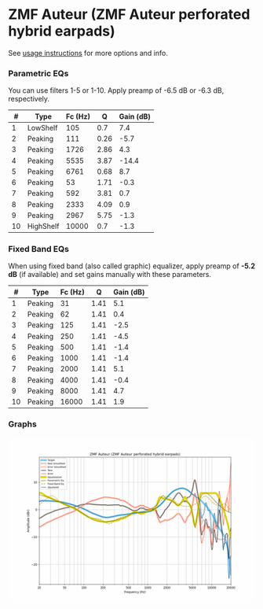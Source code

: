 # ZMF Auteur (ZMF Auteur perforated hybrid earpads)
See [usage instructions](https://github.com/jaakkopasanen/AutoEq#usage) for more options and info.

### Parametric EQs
You can use filters 1-5 or 1-10. Apply preamp of -6.5 dB or -6.3 dB, respectively.

|   # | Type      |   Fc (Hz) |    Q |   Gain (dB) |
|-----|-----------|-----------|------|-------------|
|   1 | LowShelf  |       105 | 0.7  |         7.4 |
|   2 | Peaking   |       111 | 0.26 |        -5.7 |
|   3 | Peaking   |      1726 | 2.86 |         4.3 |
|   4 | Peaking   |      5535 | 3.87 |       -14.4 |
|   5 | Peaking   |      6761 | 0.68 |         8.7 |
|   6 | Peaking   |        53 | 1.71 |        -0.3 |
|   7 | Peaking   |       592 | 3.81 |         0.7 |
|   8 | Peaking   |      2333 | 4.09 |         0.9 |
|   9 | Peaking   |      2967 | 5.75 |        -1.3 |
|  10 | HighShelf |     10000 | 0.7  |        -1.3 |

### Fixed Band EQs
When using fixed band (also called graphic) equalizer, apply preamp of **-5.2 dB** (if available) and set gains manually with these parameters.

|   # | Type    |   Fc (Hz) |    Q |   Gain (dB) |
|-----|---------|-----------|------|-------------|
|   1 | Peaking |        31 | 1.41 |         5.1 |
|   2 | Peaking |        62 | 1.41 |         0.4 |
|   3 | Peaking |       125 | 1.41 |        -2.5 |
|   4 | Peaking |       250 | 1.41 |        -4.5 |
|   5 | Peaking |       500 | 1.41 |        -1.4 |
|   6 | Peaking |      1000 | 1.41 |        -1.4 |
|   7 | Peaking |      2000 | 1.41 |         5.1 |
|   8 | Peaking |      4000 | 1.41 |        -0.4 |
|   9 | Peaking |      8000 | 1.41 |         4.7 |
|  10 | Peaking |     16000 | 1.41 |         1.9 |

### Graphs
![](./ZMF%20Auteur%20(ZMF%20Auteur%20perforated%20hybrid%20earpads).png)
